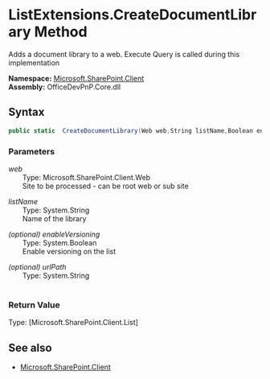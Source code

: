 # ListExtensions.CreateDocumentLibrary Method  
Adds a document library to a web. Execute Query is called during this implementation  

**Namespace:** [Microsoft.SharePoint.Client](Microsoft.SharePoint.Client.md)  
**Assembly:** OfficeDevPnP.Core.dll  
## Syntax
```C#
public static  CreateDocumentLibrary(Web web,String listName,Boolean enableVersioning,String urlPath)
```
### Parameters
*web*  
&emsp;&emsp;Type: Microsoft.SharePoint.Client.Web  
&emsp;&emsp;Site to be processed - can be root web or sub site  
  
*listName*  
&emsp;&emsp;Type: System.String  
&emsp;&emsp;Name of the library  
  
*(optional) enableVersioning*  
&emsp;&emsp;Type: System.Boolean  
&emsp;&emsp;Enable versioning on the list  
  
*(optional) urlPath*  
&emsp;&emsp;Type: System.String  
&emsp;&emsp;  
  
### Return Value
Type: [Microsoft.SharePoint.Client.List]  

## See also
- [Microsoft.SharePoint.Client](Microsoft.SharePoint.Client.md)
